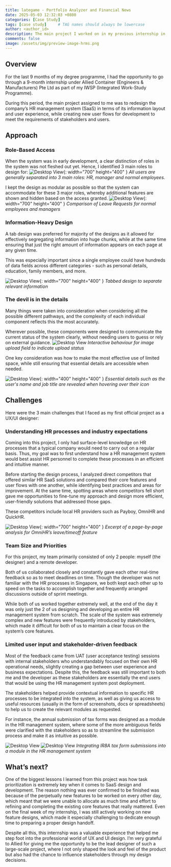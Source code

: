 ```yaml
---
title: lategame - Portfolio Analyzer and Financial News
date: 2025-05-03 12:32:03 +0800
categories: [Case Study]
tags: [case study]     # TAG names should always be lowercase
author: <author_id>
description: The main project I worked on in my previous internship in Allied as a product designer intern.
comments: false
image: /assets/img/preview-image-hrms.png
---
```


## Overview

For the last 9 months of my degree programme, I had the opportunity to go through a 9-month internship under Allied Container (Engineers & Manufacturers) Pte Ltd as part of my IWSP (Integrated Work-Study Programme).

During this period, the main project assigned to me was to redesign the company’s HR management system (SaaS) in terms of its information layout and user experience, while creating new user flows for development to meet the requirements of stakeholders and users.

## Approach
### Role-Based Access

When the system was in early development, a clear distinction of roles in the system was not fleshed out yet. Hence, I identified 3 main roles to design for:
![Desktop View](/assets/img/user-design.png){: width="700" height="400" }
_All users are generally separated into 3 main roles: HR, manager and normal employees._

I kept the design as modular as possible so that the system can accommodate for these 3 major roles, whereby additional features are shown and hidden based on the access granted.
![Desktop View](/assets/img/widget-comparison.png){: width="700" height="400" }
_Comparison of Leave Requests for normal employees and managers_

### Information-Heavy Design

A tab design was preferred for majority of the designs as it allowed for effectively segregating information into huge chunks, while at the same time ensuring that just the right amount of information appears on each page at any given time.

This was especially important since a single employee could have hundreds of data fields across different categories - such as personal details, education, family members, and more.

![Desktop View](/assets/img/tab-design.png){: width="700" height="400" }
_Tabbed design to separate relevant information_

### The devil is in the details

Many things were taken into consideration when considering all the possible different pathways, and the complexity of each individual component reflects this the most accurately.

Wherever possible, these components were designed to communicate the current status of the system clearly, without needing users to guess or rely on external guidance.
![Desktop View](/assets/img/submit-claim-1.png)
_Interactive behaviour for image upload field to indicate upload status_

One key consideration was how to make the most effective use of limited space, while still ensuring that essential details are accessible when needed.

![Desktop View](/assets/img/hover-stackedimages.gif){: width="400" height="400" }
_Essential details such as the user's name and job title are revealed when hovering over their icon_

## Challenges

Here were the 3 main challenges that I faced as my first official project as a UX/UI designer:

### Understanding HR processes and industry expectations

Coming into this project, I only had surface-level knowledge on HR processes that a typical company would need to carry out on a regular basis. Thus, my goal was to first understand how a HR management system would best assist HR personnel to complete these processes in an efficient and intuitive manner. 

Before starting the design process, I analyzed direct competitors that offered similar HR SaaS solutions and compared their core features and user flows with one another, while identifying best practices and areas for improvement. At the same time, spotting areas where competitors fell short gave me opportunities to fine-tune my approach and design more efficient, user-friendly solutions that addressed those gaps.

These competitors include local HR providers such as Payboy, OmniHR and QuickHR.

![Desktop View](/assets/img/omni-analysis.png){: width="700" height="400" }
_Excerpt of a page-by-page analysis for OmniHR’s leave/timeoff feature_

### Team Size and Priorities

For this project, my team primarily consisted of only 2 people: myself (the designer) and a remote developer.

Both of us collaborated closely and constantly gave each other real-time feedback so as to meet deadlines on time. Though the developer was not familiar with the HR processes in Singapore, we both kept each other up to speed on the tasks to accomplish together and frequently arranged discussions outside of sprint meetings.

While both of us worked together extremely well, at the end of the day it was only just the 2 of us designing and developing an entire HR management system from scratch. The scale of the system was extremely complex and new features were frequently introduced by stakeholders, which made it difficult for both of us to maintain a clear focus on the system’s core features.

###  Limited user input and stakeholder-driven feedback

Most of the feedback came from UAT (user acceptance testing) sessions with internal stakeholders who understandably focused on their own HR operational needs, slightly creating a gap between user experience and business expectations. Despite this, the feedback was still important to both me and the developer as these stakeholders are essentially the end users that would be using the HR management system post deployment.

The stakeholders helped provide contextual information to specific HR processes to be integrated into the system, as well as giving us access to useful resources (usually in the form of screenshots, docs or spreadsheets) to help us to create the relevant modules as requested.

For instance, the annual submission of tax forms was designed as a module in the HR management system, where some of the more ambiguous fields were clarified with the stakeholders so as to streamline the submission process and make it as intuitive as possible.

![Desktop View](/assets/img/ir8a-real.png)
![Desktop View](/assets/img/ir8a-hrms.png)
_Integrating IR8A tax form submissions into a module in the HR management system_

## What’s next?

One of the biggest lessons I learned from this project was how task prioritization is extremely key when it comes to SaaS design and development. The reason nothing was ever confirmed to be finished was because of the perpetually new features to be worked on every other day, which meant that we were unable to allocate as much time and effort to refining and completing the existing core features that really mattered. Even on the final week of my internship, I was still actively working on new feature designs, which made it especially challenging to dedicate enough time to preparing a proper design handoff.

Despite all this, this internship was a valuable experience that helped me step foot into the professional world of UX and UI design. I’m very grateful to Allied for giving me the opportunity to be the lead designer of such a large-scale project, where I not only shaped the look and feel of the product but also had the chance to influence stakeholders through my design decisions.
